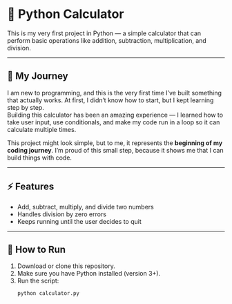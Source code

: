 # 🧮 Python Calculator

This is my very first project in Python — a simple calculator that can perform basic operations like addition, subtraction, multiplication, and division.

---

## 🌱 My Journey

I am new to programming, and this is the very first time I’ve built something that actually works. At first, I didn’t know how to start, but I kept learning step by step.  
Building this calculator has been an amazing experience — I learned how to take user input, use conditionals, and make my code run in a loop so it can calculate multiple times.  

This project might look simple, but to me, it represents the **beginning of my coding journey**. I’m proud of this small step, because it shows me that I can build things with code.  

---

## ⚡ Features
- Add, subtract, multiply, and divide two numbers  
- Handles division by zero errors  
- Keeps running until the user decides to quit  

---

## 🚀 How to Run
1. Download or clone this repository.  
2. Make sure you have Python installed (version 3+).  
3. Run the script:
   ```bash
   python calculator.py

